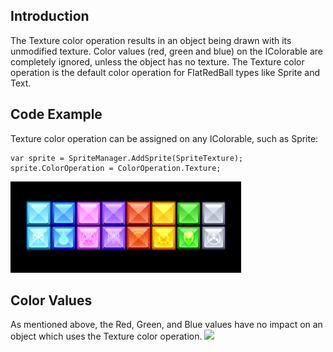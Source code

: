 ## Introduction

The Texture color operation results in an object being drawn with its unmodified texture. Color values (red, green and blue) on the IColorable are completely ignored, unless the object has no texture. The Texture color operation is the default color operation for FlatRedBall types like Sprite and Text.

## Code Example

Texture color operation can be assigned on any IColorable, such as Sprite:

``` lang:c#
var sprite = SpriteManager.AddSprite(SpriteTexture);
sprite.ColorOperation = ColorOperation.Texture;
```

![](/media/2018-07-img_5b5cb9e76e3c7.png)

## Color Values

As mentioned above, the Red, Green, and Blue values have no impact on an object which uses the Texture color operation. [![](/wp-content/uploads/2018/07/2018-07-28_12-47-59.gif)](/wp-content/uploads/2018/07/2018-07-28_12-47-59.gif)

